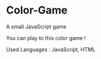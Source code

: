 # Color-Game

A small JavaScript game

You can play to this color game !

Used Languages : JavaScript, HTML
